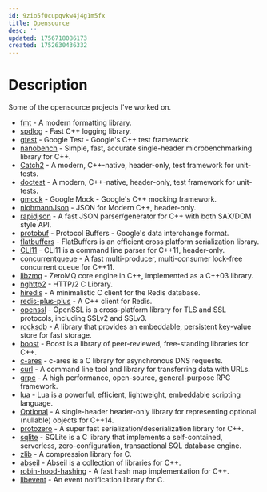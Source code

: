 ```yaml
---
id: 9zio5f0cupqvkw4j4g1m5fx
title: Opensource
desc: ''
updated: 1756718086173
created: 1752630436332
---
```

# Description
Some of the opensource projects I've worked on.

- [fmt](https://github.com/fmtlib/fmt) - A modern formatting library.
- [spdlog](https://github.com/gabime/spdlog) - Fast C++ logging library.
- [gtest](https://github.com/google/googletest) - Google Test - Google's C++ test framework.
- [nanobench](https://github.com/martinus/nanobench/tree/master) - Simple, fast, accurate single-header microbenchmarking library for C++.
- [Catch2](https://github.com/catchorg/Catch2) - A modern, C++-native, header-only, test framework for unit-tests.
- [doctest](https://github.com/doctest/doctest) - A modern, C++-native, header-only, test framework for unit-tests.
- [gmock](https://github.com/google/googletest) - Google Mock - Google's C++ mocking framework.
- [nlohmannJson](https://github.com/nlohmann/json) - JSON for Modern C++, header-only.
- [rapidjson](https://github.com/Tencent/rapidjson) - A fast JSON parser/generator for C++ with both SAX/DOM style API.
- [protobuf](https://github.com/protocolbuffers/protobuf) - Protocol Buffers - Google's data interchange format.
- [flatbuffers](https://github.com/google/flatbuffers) - FlatBuffers is an efficient cross platform serialization library.
- [CLI11](https://github.com/CLIUtils/CLI11) - CLI11 is a command line parser for C++11, header-only.
- [concurrentqueue](https://github.com/cameron314/concurrentqueue) - A fast multi-producer, multi-consumer lock-free concurrent queue for C++11.
- [libzmq](https://github.com/zeromq/libzmq) - ZeroMQ core engine in C++, implemented as a C++03 library.
- [nghttp2](https://github.com/nghttp2/nghttp2) - HTTP/2 C Library.
- [hiredis](https://github.com/redis/hiredis) - A minimalistic C client for the Redis database.
- [redis-plus-plus](https://github.com/sewenew/redis-plus-plus) - A C++ client for Redis.
- [openssl](https://github.com/openssl/openssl) - OpenSSL is a cross-platform library for TLS and SSL protocols, including SSLv2 and SSLv3.
- [rocksdb](https://github.com/facebook/rocksdb) - A library that provides an embeddable, persistent key-value store for fast storage.
- [boost](https://github.com/boostorg/boost) - Boost is a library of peer-reviewed, free-standing libraries for C++.
- [c-ares](https://github.com/c-ares/c-ares) - c-ares is a C library for asynchronous DNS requests.
- [curl](https://github.com/curl/curl) - A command line tool and library for transferring data with URLs.
- [grpc](https://github.com/grpc/grpc) - A high performance, open-source, general-purpose RPC framework.
- [lua](https://github.com/lua/lua) - Lua is a powerful, efficient, lightweight, embeddable scripting language.
- [Optional](https://github.com/akrzemi1/Optional) - A single-header header-only library for representing optional (nullable) objects for C++14.
- [protozero](https://github.com/mapbox/protozero) - A super fast serialization/deserialization library for C++.
- [sqlite](https://github.com/sqlite/sqlite) - SQLite is a C library that implements a self-contained, serverless, zero-configuration, transactional SQL database engine.
- [zlib](https://github.com/madler/zlib) - A compression library for C.
- [abseil](https://github.com/abseil/abseil-cpp) - Abseil is a collection of libraries for C++.
- [robin-hood-hashing](https://github.com/martinus/robin-hood-hashing) - A fast hash map implementation for C++.
- [libevent](https://github.com/libevent/libevent) - An event notification library for C.
